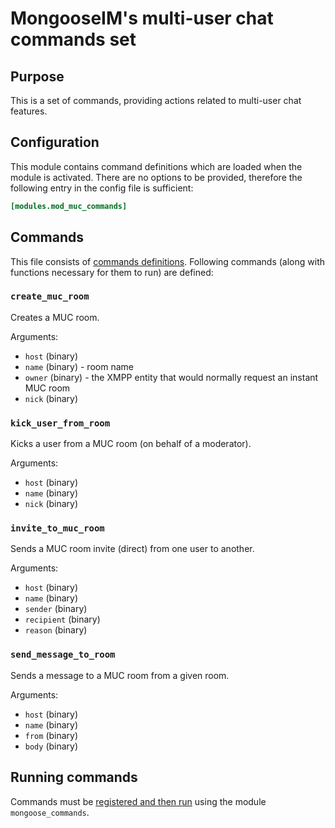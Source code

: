 # MongooseIM's multi-user chat commands set

## Purpose
This is a set of commands, providing actions related to multi-user chat features.

## Configuration
This module contains command definitions which are loaded when the module is activated.
There are no options to be provided, therefore the following entry in the config file is sufficient:

```toml
[modules.mod_muc_commands]
```

## Commands

This file consists of [commands definitions](mod_commands.md).
Following commands (along with functions necessary for them to run) are defined:

### `create_muc_room`

Creates a MUC room.

Arguments:

* `host` (binary)
* `name`  (binary) - room name
* `owner` (binary) - the XMPP entity that would normally request an instant MUC room
* `nick` (binary)

### `kick_user_from_room`

Kicks a user from a MUC room (on behalf of a moderator).

Arguments:

* `host` (binary)
* `name` (binary)
* `nick` (binary)

### `invite_to_muc_room`

Sends a MUC room invite (direct) from one user to another.

Arguments:

* `host` (binary)
* `name` (binary)
* `sender` (binary)
* `recipient` (binary)
* `reason` (binary)

### `send_message_to_room`

Sends a message to a MUC room from a given room.

Arguments:

* `host` (binary)
* `name` (binary)
* `from` (binary)
* `body` (binary)

## Running commands

Commands must be [registered and then run](mod_commands.md) using the module `mongoose_commands`.
